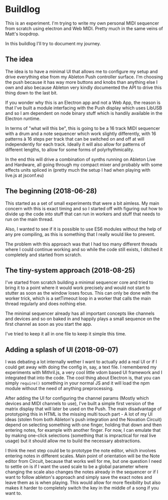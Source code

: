 # Buildlog

This is an experiment. I'm trying to write my own personal MIDI sequencer from scratch using
electron and Web MIDI. Pretty much in the same veins of Matt's loopdrop.

In this buildlog I'll try to document my journey.

## The idea

The idea is to have a minimal UI that allows me to configure my setup and drive everything else from my Ableton Push controller surface. I'm choosing the push because it has way more buttons and knobs than anything else I own and also because Ableton very kindly documented the API to drive this thing down to the last bit.

If you wonder why this is an Electron app and not a Web App, the reason is that I've built a module interfacing with the Push display which uses LibUSB and so I am dependent on node binary stuff which is handily available in the Electron runtime.

In terms of "what will this be", this is going to be a 16 track MIDI sequencer with a drum and a note sequencer which work slightly differently, with 16 patterns à 16 steps per track that can be switched on and off at will independently for each track. Ideally it will also allow for patterns of different lengths, to allow for some forms of polyrhythmicality.

In the end this will drive a combination of synths running on Ableton Live and Hardware, all going through my compact mixer and probably with some effects units spliced in (pretty much the setup I had when playing with live.js at jsconf.eu)

## The beginning (2018-06-28)

This started as a set of small experiments that were a bit aimless. My main concern with this is exact timing and so I started off with figuring out how to divide up the code into stuff that can run in workers and stuff that needs to run on the main thread. 

Also, I wanted to see if it is possible to use ES6 modules without the help of any pre compiling, as this is something that I really would like to prevent.

The problem with this approach was that I had too many different threads where I could continue working and so while the code still exists, I ditched it completely and started from scratch.

## The tiny-system approach (2018-08-25)

I've started from scratch building a minimal sequencer core and tried to bring it to a point where it would work precisely and would not start to stutter as soon as the window loses focus. This can only be done with the worker trick, which is a setTimeout loop in a worker that calls the main thread regularly and does nothing else.

The minimal sequencer already has all important concepts like channels and devices and so on baked in and happily plays a small sequence on the first channel as soon as you start the app.

I've tried to keep it all in one file to keep it simple this time.

## Adding a splash of UI (2018-09-07)

I was debating a lot internally wether I want to actually add a real UI or if I could get away with doing the config in, say, a text file. I remembered my experiments with Mithril.js, a very cool little vdom based UI framework and I integrated that into the code. The cool thing about Electron is, that you can simply `require()` something in your normal JS and it will load the npm module without the need of anything preprocessing.

After adding the UI for configuring the channel params (Mostly which devices and MIDI channels to use), I've built a simple first version of the matrix display that will later be used on the Push. The main disadvantage of prototyping this in HTML is the missing multi touch part - A lot of my UI ideas (stolen from both Ableton's push integration and the Novation Circuit) depend on selecting something with one finger, holding that down and then entering notes, for example with another finger. For now, I can emulate that by making one-click selections (something that is impractical for real live usage) but it should allow me to build the necessary abstractions.

I think the next step could be to prototype the note editor, which involves entering notes in different scales. Main point of orientation will be the Note editor from Circuit, because that works well for me, but one question I need to settle on is if I want the used scale to be a global parameter where changing the scale also changes the notes already in the sequencer or if I want to follow ableton's approach and simply save the exact notes and leave them as is when playing. This would allow for more flexibility but also makes it harder to completely switch the key in the middle of a song if you want to.

